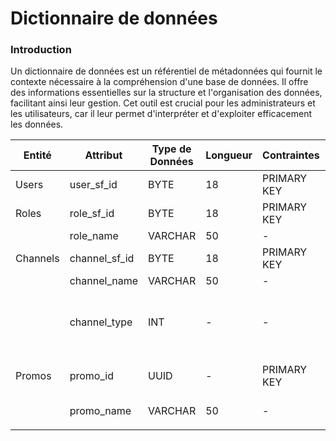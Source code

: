 # Dictionnaire de données
### Introduction

Un dictionnaire de données est un référentiel de métadonnées qui fournit le contexte nécessaire à la compréhension d'une base de données. Il offre des informations essentielles sur la structure et l'organisation des données, facilitant ainsi leur gestion. Cet outil est crucial pour les administrateurs et les utilisateurs, car il leur permet d'interpréter et d'exploiter efficacement les données.

| Entité   | Attribut      | Type de Données | Longueur | Contraintes | Description                                  | Exemple                                |
| -------- | ------------- | --------------- | -------- | ----------- | -------------------------------------------- | -------------------------------------- |
| Users    | user_sf_id    | BYTE            | 18       | PRIMARY KEY | Identifiant unique de l'utilisateur          | 123456789012345678                     |
| Roles    | role_sf_id    | BYTE            | 18       | PRIMARY KEY | Identifiant unique du rôle                   | 234567890123456789                     |
|          | role_name     | VARCHAR         | 50       | -           | Nom du rôle                                  | "Admin"                                |
| Channels | channel_sf_id | BYTE            | 18       | PRIMARY KEY | Identifiant unique du canal                  | 345678901234567890                     |
|          | channel_name  | VARCHAR         | 50       | -           | Nom du canal                                 | "Email"                                |
|          | channel_type  | INT             | -        | -           | Type de canal aud niveau de l'api discord(message, forum, etc...) | 1                                      |
| Promos   | promo_id      | UUID            | -        | PRIMARY KEY | Identifiant unique de la promotion           | "550e8400-e29b-41d4-a716-446655440000" |
|          | promo_name    | VARCHAR         | 50       | -           | Nom de la promotion                          | "Promo Été 2023"                       |
|          |               |                 |          |             |                                              |                                        |